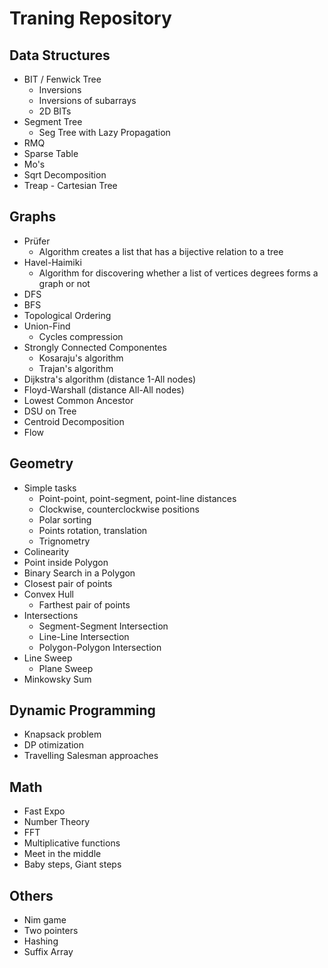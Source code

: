 # Traning Repository
## Data Structures

- BIT / Fenwick Tree
  - Inversions
  - Inversions of subarrays
  - 2D BITs
- Segment Tree
  - Seg Tree with Lazy Propagation
- RMQ
- Sparse Table
- Mo's
- Sqrt Decomposition
- Treap - Cartesian Tree


## Graphs

- Prüfer 
  - Algorithm creates a list that has a bijective relation to a tree
- Havel-Haimiki
  - Algorithm for discovering whether a list of vertices degrees forms a graph or not
- DFS
- BFS
- Topological Ordering
- Union-Find
  - Cycles compression
- Strongly Connected Componentes
  - Kosaraju's algorithm
  - Trajan's algorithm
- Dijkstra's algorithm (distance 1-All nodes)
- Floyd-Warshall (distance All-All nodes)
- Lowest Common Ancestor
- DSU on Tree
- Centroid Decomposition
- Flow

## Geometry

- Simple tasks
  - Point-point, point-segment, point-line distances
  - Clockwise, counterclockwise positions
  - Polar sorting
  - Points rotation, translation
  - Trignometry
- Colinearity
- Point inside Polygon
- Binary Search in a Polygon
- Closest pair of points
- Convex Hull
  - Farthest pair of points
- Intersections
  - Segment-Segment Intersection
  - Line-Line Intersection
  - Polygon-Polygon Intersection
- Line Sweep
  - Plane Sweep
- Minkowsky Sum

## Dynamic Programming

- Knapsack problem
- DP otimization
- Travelling Salesman approaches

## Math

- Fast Expo
- Number Theory
- FFT
- Multiplicative functions
- Meet in the middle
- Baby steps, Giant steps

## Others

- Nim game
- Two pointers
- Hashing
- Suffix Array
